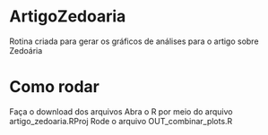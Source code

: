 # ArtigoZedoaria
Rotina criada para gerar os gráficos de análises para o artigo sobre Zedoária

# Como rodar
Faça o download dos arquivos
Abra o R por meio do arquivo artigo_zedoaria.RProj
Rode o arquivo OUT_combinar_plots.R
